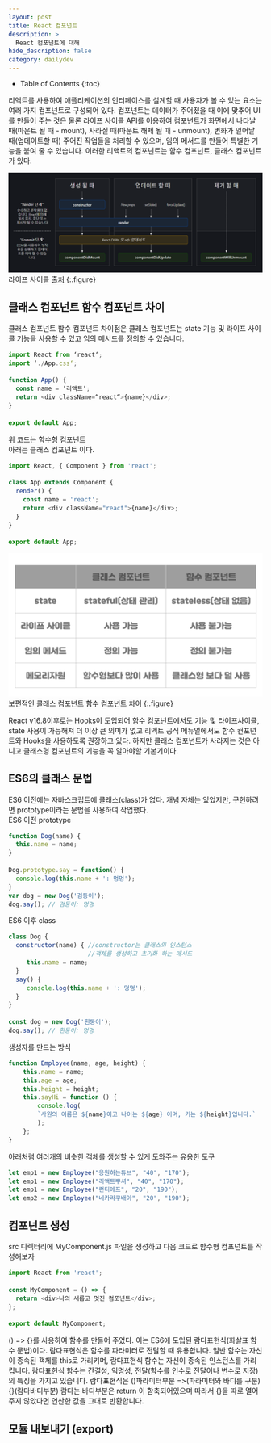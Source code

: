 ```yaml
---
layout: post
title: React 컴포넌트
description: >
  React 컴포넌트에 대해
hide_description: false
category: dailydev
---
```


- Table of Contents
{:toc}

리액트를 사용하여 애플리케이션의 인터페이스를 설계할 때 사용자가 볼 수 있는 요소는 여러 가지 컴포넌트로 구성되어 있다. 컴포넌트는 데이터가 주어졌을 때 이에 맞추어 UI를 만들어 주는 것은 물론 라이프 사이클 API를 이용하여 컴포넌트가 화면에서 나타날 때(마운트 될 때 - mount), 사라질 때(마운트 해제 될 때 - unmount), 변화가 일어날 때(업데이트할 때) 주어진 작업들을 처리할 수 있으며, 임의 메서드를 만들어 특별한 기능을 붙여 줄 수 있습니다.
이러한 리액트의 컴포넌트는 함수 컴포넌트, 클래스 컴포넌트가 있다.

![Full-width image](/assets/img/blog/life.png)
라이프 사이클 [출처](https://projects.wojtekmaj.pl/react-lifecycle-methods-diagram/)
{:.figure}

## 클래스 컴포넌트 함수 컴포넌트 차이
클래스 컴포넌트 함수 컴포넌트 차이점은 클래스 컴포넌트는 state 기능 및 라이프 사이클 기능을 사용할 수 있고 임의 메서드를 정의할 수 있습니다.
```javascript
import React from ‘react‘;
import ‘./App.css‘;

function App() {
  const name = ‘리액트‘;
  return <div className=“react“>{name}</div>;
}

export default App;
```
위 코드는 함수형 컴포넌트<br>
아래는 클래스 컴포넌트 이다.
```javascript
import React, { Component } from 'react';
 
class App extends Component {
  render() {
    const name = 'react';
    return <div className="react">{name}</div>;
  }
}
 
export default App;
```

![Full-width image](/assets/img/blog/함수클래스컴포넌트차이.png)
보편적인 클래스 컴포넌트 함수 컴포넌트 차이 
{:.figure}

React v16.8이후로는 Hooks이 도입되어 함수 컴포넌트에서도 기능 및 라이프사이클, state 사용이 가능해져 더 이상 큰 의미가 없고 리액트 공식 메뉴얼에서도 함수 컨포넌트와 Hooks을 사용하도록 권장하고 있다.
하지만 클래스 컴포넌트가 사라지는 것은 아니고 클래스형 컴포넌트의 기능을 꼭 알아야할 기본기이다.

## ES6의 클래스 문법
ES6 이전에는 자바스크립트에 클래스(class)가 없다. 개념 자체는 있었지만, 
구현하려면 prototype이라는 문법을 사용하여 작업했다.<br>
ES6 이전 prototype
```javascript
function Dog(name) {
  this.name = name;
}
 
Dog.prototype.say = function() {
  console.log(this.name + ': 멍멍');
}
var dog = new Dog('검둥이');
dog.say(); // 검둥이: 멍멍
```
ES6 이후 class
```javascript
class Dog {
  constructor(name) { //constructor는 클래스의 인스턴스 
                      //객체를 생성하고 초기화 하는 매서드
     this.name = name;             
  }
  say() {
     console.log(this.name + ': 멍멍');
  }
}
 
const dog = new Dog('흰둥이');
dog.say(); // 흰둥이: 멍멍
```
생성자를 만드는 방식
```javascript
function Employee(name, age, height) {
    this.name = name;
    this.age = age;
    this.height = height;
    this.sayHi = function () {
        console.log(
        `사원의 이름은 ${name}이고 나이는 ${age} 이며, 키는 ${height}입니다.`
        );
    };
}
```
아래처럼 여러개의 비슷한 객체를 생성할 수 있게 도와주는 유용한 도구
```javascript
let emp1 = new Employee("응원하는튜브", "40", "170");
let emp1 = new Employee("리액트뿌셔", "40", "170");
let emp1 = new Employee("런티에프", "20", "190");
let emp2 = new Employee("네카라쿠배아", "20", "190");
```

## 컴포넌트 생성
src 디렉터리에 MyComponent.js 파일을 생성하고 다음 코드로 함수형 컴포넌트를 작성해보자
```javascript
import React from 'react';
 
const MyComponent = () => {
  return <div>나의 새롭고 멋진 컴포넌트</div>;
};
 
export default MyComponent;

```
() => {}를 사용하여 함수를 만들어 주었다. 이는 ES6에 도입된 람다표현식(화살표 함수 문법)이다.
람다표현식은  함수를 파라미터로 전달할 때 유용합니다.
일반 함수는 자신이 종속된 객체를 this로 가리키며, 람다표현식 함수는 자신이 종속된 인스턴스를 가리킵니다. 람다표현식 함수는 간결성, 익명성, 전달(함수를 인수로 전달이나 변수로 저장)의 특징을 가지고 있습니다. 람다표현식은 ()파라미터부분 =>(파라미터와 바디를 구분) {}(람다바디부분) 람다는 바디부분은 return 이 함축되어있으며 따라서 {}을 따로 열어 주지 않았다면 연산한 값을 그대로 반환합니다.

## 모듈 내보내기 (export)




